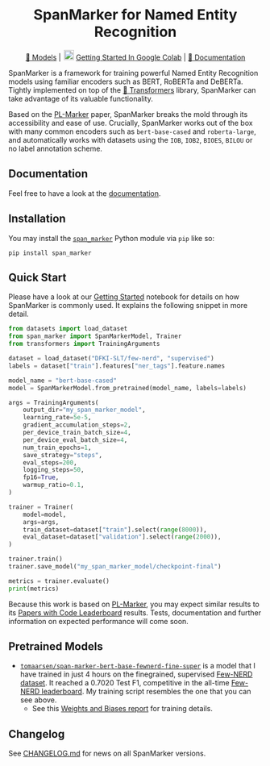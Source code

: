 <h1 align="center">
SpanMarker for Named Entity Recognition
</h1>
<div align="center">

[🤗 Models](https://huggingface.co/models?other=span-marker) |
<img src="https://ssl.gstatic.com/colaboratory-static/common/d42b9041c87c7f85d49a93be9c3c668a/img/favicon.ico" width=20 style="margin-bottom:-5px; margin-left:2px;">
[Getting Started In Google Colab](https://colab.research.google.com/github/tomaarsen/SpanMarkerNER/blob/main/notebooks/getting_started.ipynb) |
[📄 Documentation](https://tomaarsen.github.io/SpanMarkerNER)
</div>

SpanMarker is a framework for training powerful Named Entity Recognition models using familiar encoders such as BERT, RoBERTa and DeBERTa.
Tightly implemented on top of the [🤗 Transformers](https://github.com/huggingface/transformers/) library, SpanMarker can take advantage of its valuable functionality.
<!-- like performance dashboard integration, automatic mixed precision, 8-bit inference-->

Based on the [PL-Marker](https://arxiv.org/pdf/2109.06067.pdf) paper, SpanMarker breaks the mold through its accessibility and ease of use. Crucially, SpanMarker works out of the box with many common encoders such as `bert-base-cased` and `roberta-large`, and automatically works with datasets using the `IOB`, `IOB2`, `BIOES`, `BILOU` or no label annotation scheme.

## Documentation
Feel free to have a look at the [documentation](https://tomaarsen.github.io/SpanMarkerNER).

## Installation
You may install the [`span_marker`](https://pypi.org/project/span-marker) Python module via `pip` like so:
```
pip install span_marker
```

## Quick Start
Please have a look at our [Getting Started](notebooks/getting_started.ipynb) notebook for details on how SpanMarker is commonly used. It explains the following snippet in more detail.

```python
from datasets import load_dataset
from span_marker import SpanMarkerModel, Trainer
from transformers import TrainingArguments

dataset = load_dataset("DFKI-SLT/few-nerd", "supervised")
labels = dataset["train"].features["ner_tags"].feature.names

model_name = "bert-base-cased"
model = SpanMarkerModel.from_pretrained(model_name, labels=labels)

args = TrainingArguments(
    output_dir="my_span_marker_model",
    learning_rate=5e-5,
    gradient_accumulation_steps=2,
    per_device_train_batch_size=4,
    per_device_eval_batch_size=4,
    num_train_epochs=1,
    save_strategy="steps",
    eval_steps=200,
    logging_steps=50,
    fp16=True,
    warmup_ratio=0.1,
)

trainer = Trainer(
    model=model,
    args=args,
    train_dataset=dataset["train"].select(range(8000)),
    eval_dataset=dataset["validation"].select(range(2000)),
)

trainer.train()
trainer.save_model("my_span_marker_model/checkpoint-final")

metrics = trainer.evaluate()
print(metrics)
```

Because this work is based on [PL-Marker](https://arxiv.org/pdf/2109.06067v5.pdf), you may expect similar results to its [Papers with Code Leaderboard](https://paperswithcode.com/paper/pack-together-entity-and-relation-extraction) results. Tests, documentation and further information on expected performance will come soon.

## Pretrained Models

* [`tomaarsen/span-marker-bert-base-fewnerd-fine-super`](https://huggingface.co/tomaarsen/span-marker-bert-base-fewnerd-fine-super) is a model that I have trained in just 4 hours on the finegrained, supervised [Few-NERD dataset](https://huggingface.co/datasets/DFKI-SLT/few-nerd). It reached a 0.7020 Test F1, competitive in the all-time [Few-NERD leaderboard](https://paperswithcode.com/sota/named-entity-recognition-on-few-nerd-sup). My training script resembles the one that you can see above.
  * See this [Weights and Biases report](https://api.wandb.ai/links/tomaarsen/dm21vbbm) for training details.

## Changelog
See [CHANGELOG.md](CHANGELOG.md) for news on all SpanMarker versions.
